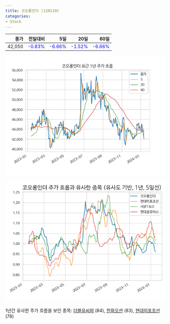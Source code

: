 ```yaml
---
title: 코오롱인더 (120110)
categories:
- Stock
---
```


|종가|전일대비|5일|20일|60일|
|---:|-------:|--:|---:|---:|
|42,050|<span style="color: blue">-0.83%</span>|<span style="color: blue">-6.66%</span>|<span style="color: blue">-1.52%</span>|<span style="color: blue">-6.66%</span>|


<!-- more -->

![120110](/assets/images/stock/120110.png)

![120110](/assets/images/stock/120110_sim.png)

1년간 유사한 주가 흐름을 보인 종목:
[더블유씨피](/stock/393890/) (84),
[한화오션](/stock/042660/) (83),
[현대미포조선](/stock/010620/) (78)